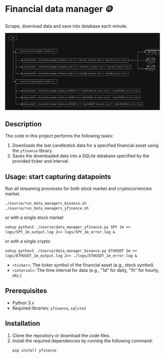 # Financial data manager 🪙

Scrape, download data and save into database each minute.

![](./schema.png)

## Description

The code in this project performs the following tasks:

1. Downloads the last candlestick data for a specified financial asset using the `yfinance` library.
2. Saves the downloaded data into a SQLite database specified by the provided ticker and interval.
 
## Usage: start capturing datapoints

Run all streaming processes for both stock market and cryptocurrencies market.
   ```
./source/run_data_managers_binance.sh
./source/run_data_managers_yfinance.sh
   ```
or with a single stock market
   ```
nohup python3 ./source/data_manager_yfinance.py SPY 1m >> logs/SPY_1m_output.log 2>> logs/SPY_1m_error.log &
   ```
or with a single crypto
   ```
nohup python3 ./source/data_manager_binance.py ETHUSDT 1m >> logs/ETHUSDT_1m_output.log 2>> ./logs/ETHUSDT_1m_error.log &
   ```

   - `<ticker>`: The ticker symbol of the financial asset (e.g., stock symbol).
   - `<interval>`: The time interval for data (e.g., "1d" for daily, "1h" for hourly, etc.)


## Prerequisites

- Python 3.x
- Required libraries: `yfinance`, `sqlite3`

## Installation

1. Clone the repository or download the code files.
2. Install the required dependencies by running the following command:
   ```
   pip install yfinance
